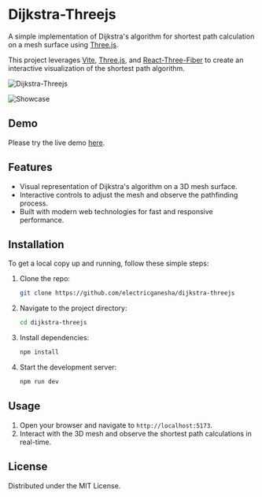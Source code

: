 # Dijkstra-Threejs

A simple implementation of Dijkstra's algorithm for shortest path calculation on a mesh surface using [Three.js](https://threejs.org/).

This project leverages [Vite](https://vitejs.dev/), [Three.js](https://threejs.org/), and [React-Three-Fiber](https://docs.pmnd.rs/react-three-fiber/getting-started/introduction) to create an interactive visualization of the shortest path algorithm.

![Dijkstra-Threejs](https://res.cloudinary.com/dhgkpiqzg/image/upload/v1722345584/christianmarques.com/lab/dijkstra/og1wec2e65iv7yuigydr.png)

![Showcase](https://cdn-images-1.medium.com/v2/resize:fit:960/1*T4iKCUzffECiinbDjCNZOg.gif)

## Demo

Please try the live demo [here](https://dijkstra-threejs.vercel.app/).

## Features

- Visual representation of Dijkstra's algorithm on a 3D mesh surface.
- Interactive controls to adjust the mesh and observe the pathfinding process.
- Built with modern web technologies for fast and responsive performance.

## Installation

To get a local copy up and running, follow these simple steps:

1. Clone the repo:
   ```sh
   git clone https://github.com/electricganesha/dijkstra-threejs
   ```
2. Navigate to the project directory:
   ```sh
   cd dijkstra-threejs
   ```
3. Install dependencies:
   ```sh
   npm install
   ```
4. Start the development server:
   ```sh
   npm run dev
   ```

## Usage

1. Open your browser and navigate to `http://localhost:5173`.
2. Interact with the 3D mesh and observe the shortest path calculations in real-time.

## License

Distributed under the MIT License.
